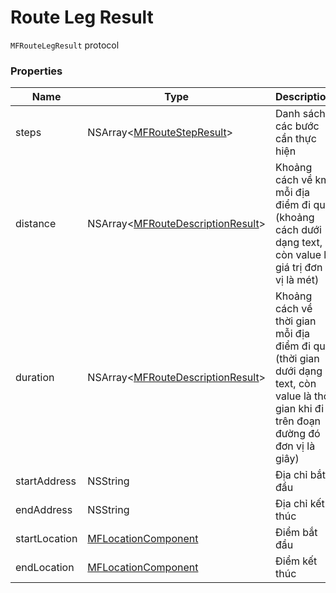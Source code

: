 # Route Leg Result

`MFRouteLegResult` protocol

### Properties

| Name            | Type                                                                       | Description                                                                                                                              |
|-----------------|----------------------------------------------------------------------------|------------------------------------------------------------------------------------------------------------------------------------------|
| steps           | NSArray<[MFRouteStepResult](reference/route-step-result.md)>               | Danh sách các bước cần thực hiện                                                                                                         |
| distance        | NSArray<[MFRouteDescriptionResult](reference/route-description-result.md)> | Khoảng cách về km mỗi địa điểm đi qua (khoảng cách dưới dạng text, còn value là giá trị đơn vị là mét)                                   |
| duration        | NSArray<[MFRouteDescriptionResult](reference/route-description-result.md)> | Khoảng cách về thời gian mỗi địa điểm đi qua (thời gian dưới dạng text, còn value là thời gian khi đi trên đoạn đường đó đơn vị là giây) |
| startAddress    | NSString                                                                   | Địa chỉ bắt đầu                                                                                                                          |
| endAddress      | NSString                                                                   | Địa chỉ kết thúc                                                                                                                         |
| startLocation   | [MFLocationComponent](reference/location-component.md)                     | Điểm bắt đầu                                                                                                                             |
| endLocation     | [MFLocationComponent](reference/location-component.md)                     | Điểm kết thúc                                                                                                                            |
